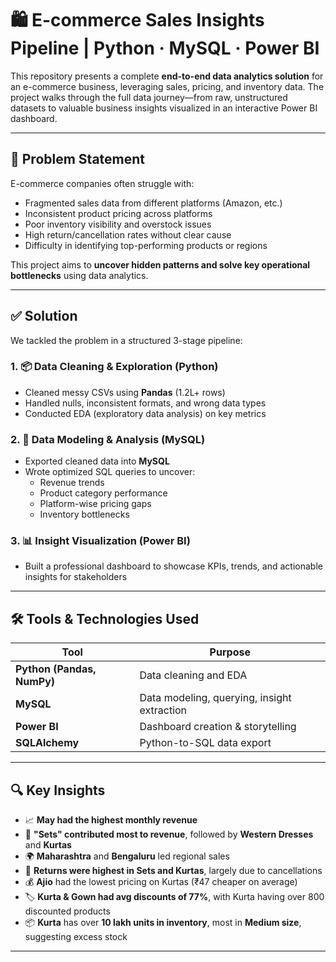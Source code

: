 # 🛍️ E-commerce Sales Insights Pipeline | Python · MySQL · Power BI

This repository presents a complete **end-to-end data analytics solution** for an e-commerce business, leveraging sales, pricing, and inventory data. 
The project walks through the full data journey—from raw, unstructured datasets to valuable business insights visualized in an interactive Power BI dashboard.

---

## 🚩 Problem Statement

E-commerce companies often struggle with:
- Fragmented sales data from different platforms (Amazon, etc.)
- Inconsistent product pricing across platforms
- Poor inventory visibility and overstock issues
- High return/cancellation rates without clear cause
- Difficulty in identifying top-performing products or regions

This project aims to **uncover hidden patterns and solve key operational bottlenecks** using data analytics.

---

## ✅ Solution

We tackled the problem in a structured 3-stage pipeline:

### 1. 📦 Data Cleaning & Exploration (Python)
- Cleaned messy CSVs using **Pandas** (1.2L+ rows)
- Handled nulls, inconsistent formats, and wrong data types
- Conducted EDA (exploratory data analysis) on key metrics

### 2. 🧠 Data Modeling & Analysis (MySQL)
- Exported cleaned data into **MySQL**
- Wrote optimized SQL queries to uncover:
  - Revenue trends
  - Product category performance
  - Platform-wise pricing gaps
  - Inventory bottlenecks

### 3. 📊 Insight Visualization (Power BI)
- Built a professional dashboard to showcase KPIs, trends, and actionable insights for stakeholders

---

## 🛠️ Tools & Technologies Used

| Tool | Purpose |
|------|---------|
| **Python (Pandas, NumPy)** | Data cleaning and EDA |
| **MySQL** | Data modeling, querying, insight extraction |
| **Power BI** | Dashboard creation & storytelling |
| **SQLAlchemy** | Python-to-SQL data export |

---

## 🔍 Key Insights

- 📈 **May had the highest monthly revenue**
- 👗 **"Sets" contributed most to revenue**, followed by **Western Dresses** and **Kurtas**
- 🌍 **Maharashtra** and **Bengaluru** led regional sales
- 🚫 **Returns were highest in Sets and Kurtas**, largely due to cancellations
- 💰 **Ajio** had the lowest pricing on Kurtas (₹47 cheaper on average)
- 🏷️ **Kurta & Gown had avg discounts of 77%**, with Kurta having over 800 discounted products
- 📦 **Kurta** has over **10 lakh units in inventory**, most in **Medium size**, suggesting excess stock

---



